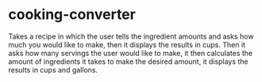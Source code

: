 # cooking-converter
Takes a recipe in which the user tells the ingredient amounts and asks how much you would like to make, then it displays the results in cups.  Then it asks how many servings the user would like to make, it then calculates the amount of ingredients it takes to make the desired amount, it displays the results in cups and gallons. 
